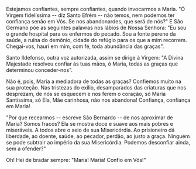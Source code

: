 Estejamos confiantes, sempre confiantes, quando invocarmos a Maria. "Ó Virgem fidelíssima -- diz Santo Efrém -- não temos, nem podemos ter confiança senão em Vós. Se nos abandonardes, que será de nós?" E São Germano põe as seguintes palavras nos lábios de Nossa Senhora: "Eu sou o grande hospital para os enfermos do pecado. Sou a fonte perene da saúde, a ruína do demônio, cidade do refúgio para os que a mim recorrem. Chegai-vos, hauri em mim, com fé, toda abundância das graças".

Santo Ildefonso, outra voz autorizada, assim se dirige à Virgem: "A Divina Majestade resolveu confiar às tuas mãos, ó Maria, todas as graças que determinou conceder-nos".

Não é, pois, Maria a mediadora de todas as graças? Confiemos muito na sua proteção. Nas tristezas do exílio, desamparados das criaturas que nos desprezam, de nós se esquecem e nos ferem o coração, só Maria Santíssima, só Ela, Mãe carinhosa, não nos abandona! Confiança, confiança em Maria!

"Por que recearmos -- escreve São Bernardo -- de nos aproximar de Maria? Somos fracos? Ela se mostra doce e suave aos mais pobres e miseráveis. A todos abre o seio de sua Misericórdia. Ao prisioneiro dá liberdade, ao doente, saúde, ao pecador, perdão, ao justo a graça. Ninguém se pode subtrair ao império da sua Misericórdia. Podemos desconfiar ainda, sem a ofender?"

Oh! Hei de bradar sempre: "Maria! Maria! Confio em Vós!"